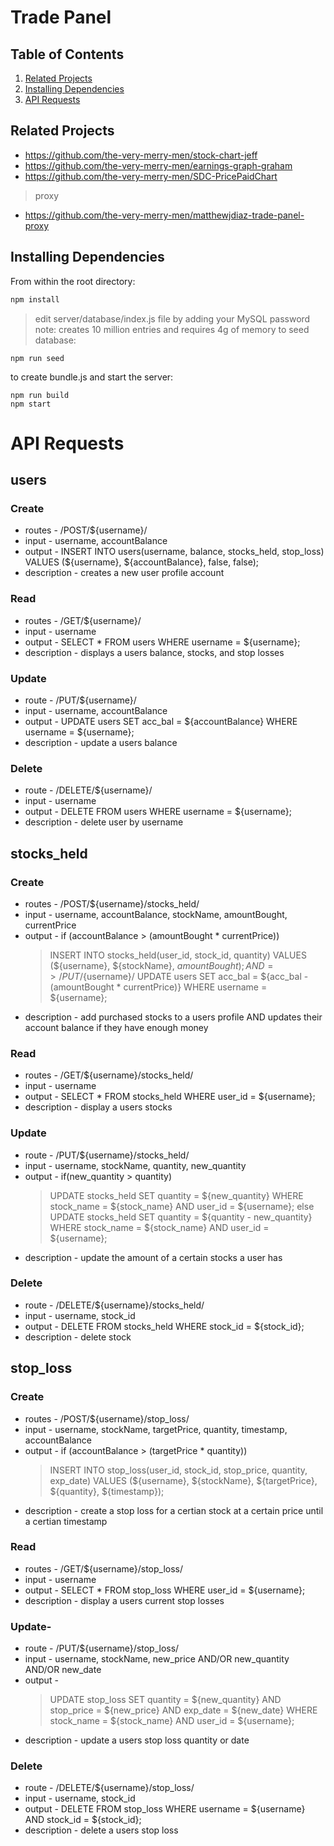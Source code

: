 # Trade Panel

## Table of Contents

1. [Related Projects](#related-projects)
1. [Installing Dependencies](#installing-dependencies)
1. [API Requests](#api-requests)

## Related Projects

  - https://github.com/the-very-merry-men/stock-chart-jeff
  - https://github.com/the-very-merry-men/earnings-graph-graham
  - https://github.com/the-very-merry-men/SDC-PricePaidChart
  > proxy
  - https://github.com/the-very-merry-men/matthewjdiaz-trade-panel-proxy


## Installing Dependencies

From within the root directory:
```sh
npm install
```
> edit server/database/index.js file by adding your MySQL password
> note: creates 10 million entries and requires 4g of memory
to seed database:
```
npm run seed
```

to create bundle.js and start the server:
```
npm run build
npm start
```


# API Requests
## users
### Create
- routes - /POST/${username}/
- input - username, accountBalance
- output - INSERT INTO users(username, balance, stocks_held, stop_loss) VALUES (${username}, ${accountBalance}, false, false);
- description - creates a new user profile account
### Read
- routes - /GET/${username}/
- input - username
- output - SELECT * FROM users WHERE username = ${username};
- description - displays a users balance, stocks, and stop losses
### Update
- route - /PUT/${username}/
- input - username, accountBalance
- output - UPDATE users SET acc_bal = ${accountBalance} WHERE username = ${username};
- description - update a users balance
### Delete
- route - /DELETE/${username}/
- input - username
- output - DELETE FROM users WHERE username = ${username};
- description - delete user by username

## stocks_held
### Create
- routes - /POST/${username}/stocks_held/
- input - username, accountBalance, stockName, amountBought, currentPrice
- output - 
  if (accountBalance > (amountBought * currentPrice))
    > INSERT INTO stocks_held(user_id, stock_id, quantity)
    > VALUES (${username}, ${stockName}, ${amountBought});
  AND => /PUT/${username}/
    > UPDATE users SET acc_bal = ${acc_bal - (amountBought * currentPrice)}
    > WHERE username = ${username};
- description - add purchased stocks to a users profile AND updates their account balance if they have enough money
### Read
- routes - /GET/${username}/stocks_held/
- input - username
- output - 
  SELECT * FROM stocks_held WHERE user_id = ${username};
- description - display a users stocks
### Update
- route - /PUT/${username}/stocks_held/
- input - username, stockName, quantity, new_quantity
- output - 
  if(new_quantity > quantity)
    > UPDATE stocks_held SET quantity = ${new_quantity}
    > WHERE stock_name = ${stock_name} AND user_id = ${username};
  else
    > UPDATE stocks_held SET quantity = ${quantity - new_quantity}
    > WHERE stock_name = ${stock_name} AND user_id = ${username};
- description - update the amount of a certain stocks a user has
### Delete
- route - /DELETE/${username}/stocks_held/
- input - username, stock_id
- output - DELETE FROM stocks_held WHERE stock_id = ${stock_id};
- description - delete stock

## stop_loss
### Create
- routes - /POST/${username}/stop_loss/
- input - username, stockName, targetPrice, quantity, timestamp, accountBalance
- output - 
  if (accountBalance > (targetPrice * quantity))
    > INSERT INTO stop_loss(user_id, stock_id, stop_price, quantity, exp_date)
    > VALUES (${username}, ${stockName}, ${targetPrice}, ${quantity}, ${timestamp});
- description - create a stop loss for a certian stock at a certain price until a certian timestamp
### Read
- routes - /GET/${username}/stop_loss/
- input - username
- output - SELECT * FROM stop_loss WHERE user_id = ${username};
- description - display a users current stop losses
### Update-
- route - /PUT/${username}/stop_loss/
- input - username, stockName, new_price AND/OR new_quantity AND/OR new_date
- output - 
  > UPDATE stop_loss SET quantity = ${new_quantity} AND stop_price = ${new_price} AND exp_date = ${new_date}
  > WHERE stock_name = ${stock_name} AND user_id = ${username};
- description - update a users stop loss quantity or date
### Delete
- route - /DELETE/${username}/stop_loss/
- input - username, stock_id
- output - DELETE FROM stop_loss WHERE username = ${username} AND stock_id = ${stock_id};
- description - delete a users stop loss

